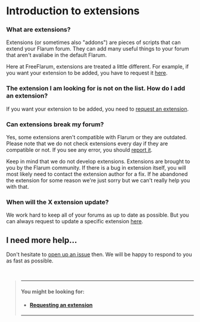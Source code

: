 # Introduction to extensions

### What are extensions?
Extensions (or sometimes also "addons") are pieces of scripts that can extend your Flarum forum.
They can add many useful things to your forum that aren't avaliabe in the default Flarum.

Here at FreeFlarum, extensions are treated a little different. For example, if you want your extension
to be added, you have to request it [here](https://www.github.com/gwillem/freeflarum.com/issues). 

### The extension I am looking for is not on the list. How do I add an extension? 
If you want your extension to be added, you need to [request an extension](https://www.freeflarum.com/docs).

### Can extensions break my forum?
Yes, some extensions aren't compatible with Flarum or they are outdated. Please note that we do not check extensions every day if they are compatible or not.
If you see any error, you should [report it](https://www.github.com/gwillem/freeflarum.com/issues).

Keep in mind that we do not develop extensions. Extensions are brought to you by the Flarum community.
If there is a bug in extension itself, you will most likely need to contact the extension author for a fix.
If he abandoned the extension for some reason we're just sorry but we can't really help you with that.

### When will the X extension update?
We work hard to keep all of your forums as up to date as possible. But you can always request to update a specific extension [here](https://www.github.com/gwillem/freeflarum.com/issues).

## I need more help...
Don't hesitate to [open up an issue](https://www.github.com/gwillem/freeflarum.com/issues/new) then. We will be happy to respond to you as fast as possible.

<br/> 

> ---
> #### __You might be looking for:__
> - #### [Requesting an extension](https://www.freeflarum.com/docs/faq/#can-you-add-extension-x)
>
> ---
